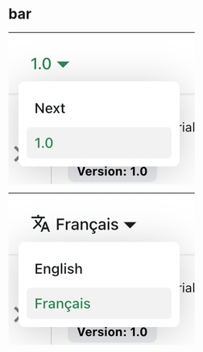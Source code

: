 # bar

![docsVersionDropdown](./img/docsVersionDropdown.png)

![localeDropdown](./img/localeDropdown.png)
